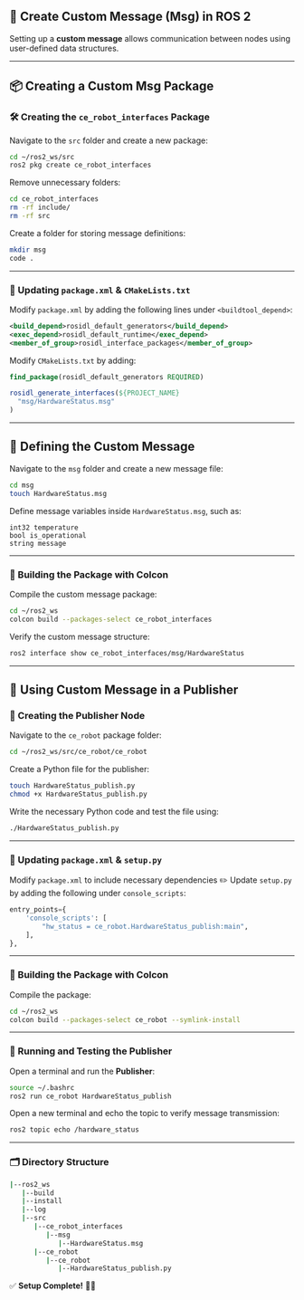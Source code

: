 ## 🚀 Create Custom Message (Msg) in ROS 2

Setting up a **custom message** allows communication between nodes using user-defined data structures.

---

## 📦 Creating a Custom Msg Package

### 🛠️ Creating the `ce_robot_interfaces` Package

Navigate to the `src` folder and create a new package:

```bash
cd ~/ros2_ws/src
ros2 pkg create ce_robot_interfaces
```

Remove unnecessary folders:

```bash
cd ce_robot_interfaces
rm -rf include/
rm -rf src
```

Create a folder for storing message definitions:

```bash
mkdir msg
code .
```

---

### 📌 Updating `package.xml` & `CMakeLists.txt`

Modify `package.xml` by adding the following lines under `<buildtool_depend>`:

```xml
<build_depend>rosidl_default_generators</build_depend>
<exec_depend>rosidl_default_runtime</exec_depend>
<member_of_group>rosidl_interface_packages</member_of_group>
```

Modify `CMakeLists.txt` by adding:

```cmake
find_package(rosidl_default_generators REQUIRED)

rosidl_generate_interfaces(${PROJECT_NAME}
  "msg/HardwareStatus.msg"
)
```

---

## 📝 Defining the Custom Message

Navigate to the `msg` folder and create a new message file:

```bash
cd msg
touch HardwareStatus.msg
```

Define message variables inside `HardwareStatus.msg`, such as:

```plaintext
int32 temperature
bool is_operational
string message
```

---

### 🔨 Building the Package with Colcon

Compile the custom message package:

```bash
cd ~/ros2_ws
colcon build --packages-select ce_robot_interfaces
```

Verify the custom message structure:

```bash
ros2 interface show ce_robot_interfaces/msg/HardwareStatus
```

---

## 🚀 Using Custom Message in a Publisher

### 📡 Creating the Publisher Node

Navigate to the `ce_robot` package folder:

```bash
cd ~/ros2_ws/src/ce_robot/ce_robot
```

Create a Python file for the publisher:

```bash
touch HardwareStatus_publish.py
chmod +x HardwareStatus_publish.py
```

Write the necessary Python code and test the file using:

```bash
./HardwareStatus_publish.py
```

---

### 📌 Updating `package.xml` & `setup.py`

Modify `package.xml` to include necessary dependencies ✏️
Update `setup.py` by adding the following under `console_scripts`:

```python
entry_points={
    'console_scripts': [
        "hw_status = ce_robot.HardwareStatus_publish:main",
    ],
},
```

---

### 🔨 Building the Package with Colcon

Compile the package:

```bash
cd ~/ros2_ws
colcon build --packages-select ce_robot --symlink-install
```

---

### 🚀 Running and Testing the Publisher

Open a terminal and run the **Publisher**:

```bash
source ~/.bashrc
ros2 run ce_robot HardwareStatus_publish
```

Open a new terminal and echo the topic to verify message transmission:

```bash
ros2 topic echo /hardware_status
```

---

### 🗂️ Directory Structure

```bash
|--ros2_ws
   |--build
   |--install
   |--log
   |--src
      |--ce_robot_interfaces
         |--msg
            |--HardwareStatus.msg
      |--ce_robot
         |--ce_robot
            |--HardwareStatus_publish.py
```

✅ **Setup Complete!** 🚀✨
